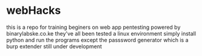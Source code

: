 # webHacks
this is a repo for training beginers on web app pentesting powered by binarylabske.co.ke 
they've all been tested a linux environment 
simply install python and run the programs except the passsword generator which is a burp extender still under development
